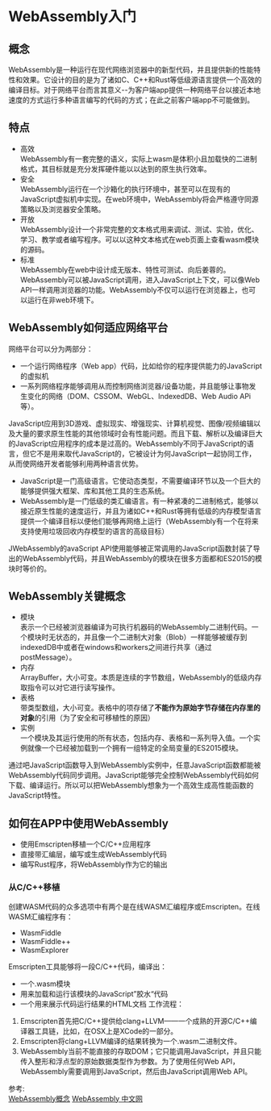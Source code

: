 # WebAssembly入门
## 概念
WebAssembly是一种运行在现代网络浏览器中的新型代码，并且提供新的性能特性和效果。它设计的目的是为了诸如C、C++和Rust等低级源语言提供一个高效的编译目标。对于网络平台而言其意义--为客户端app提供一种网络平台以接近本地速度的方式运行多种语言编写的代码的方式；在此之前客户端app不可能做到。
## 特点
- 高效  
WebAssembly有一套完整的语义，实际上wasm是体积小且加载快的二进制格式，其目标就是充分发挥硬件能以以达到的原生执行效率。
- 安全  
WebAssembly运行在一个沙箱化的执行环境中，甚至可以在现有的JavaScript虚拟机中实现。在web环境中，WebAssembly将会严格遵守同源策略以及浏览器安全策略。
- 开放  
WebAssembly设计一个非常完整的文本格式用来调试、测试、实验，优化、学习、教学或者编写程序。可以以这种文本格式在web页面上查看wasm模块的源码。
- 标准  
WebAssembly在web中设计成无版本、特性可测试、向后姜蓉的。WebAssembly可以被JavaScript调用，进入JavaScript上下文，可以像Web API一样调用浏览器的功能。WebAssembly不仅可以运行在浏览器上，也可以运行在非web环境下。
## WebAssembly如何适应网络平台
网络平台可以分为两部分：
- 一个运行网络程序（Web app）代码，比如给你的程序提供能力的JavaScript的虚拟机
- 一系列网络程序能够调用从而控制网络浏览器/设备功能，并且能够让事物发生变化的网络（DOM、CSSOM、WebGL、IndexedDB、Web Audio APi等）。

JavaScript应用到3D游戏、虚拟现实、增强现实、计算机视觉、图像/视频编辑以及大量的要求原生性能的其他领域时会有性能问题。而且下载、解析以及编译巨大的JavaScript应用程序的成本是过高的。WebAssembly不同于JavaScript的语言，但它不是用来取代JavaScript的，它被设计为何JavaScript一起协同工作，从而使网络开发者能够利用两种语言优势。
- JavaScript是一门高级语言。它使动态类型，不需要编译环节以及一个巨大的能够提供强大框架、库和其他工具的生态系统。
- WebAssembly是一门低级的类汇编语言。有一种紧凑的二进制格式，能够以接近原生性能的速度运行，并且为诸如C++和Rust等拥有低级的内存模型语言提供一个编译目标以便他们能够再网络上运行（WebAssembly有一个在将来支持使用垃圾回收内存模型的语言的高级目标）  

JWebAssembly的avaScript API使用能够被正常调用的JavaScript函数封装了导出的WebAssembly代码，并且WebAssembly的模块在很多方面都和ES2015的模块时等价的。

## WebAssembly关键概念
- 模块  
表示一个已经被浏览器编译为可执行机器码的WebAssembly二进制代码。一个模块时无状态的，并且像一个二进制大对象（Blob）一样能够被缓存到indexedDB中或者在windows和workers之间进行共享（通过postMessage）。
- 内存  
ArrayBuffer，大小可变。本质是连续的字节数组，WebAssembly的低级内存取指令可以对它进行读写操作。
- 表格    
带类型数组，大小可变。表格中的项存储了**不能作为原始字节存储在内存里的对象**的引用（为了安全和可移植性的原因）
- 实例  
一个模块及其运行使用的所有状态，包括内存、表格和一系列导入值。一个实例就像一个已经被加载到一个拥有一组特定的全局变量的ES2015模块。

通过吧JavaScript函数导入到WebAssembly实例中，任意JavaScript函数都能被WebAssembly代码同步调用。JavaScript能够完全控制WebAssembly代码如何下载、编译运行。所以可以把WebAssembly想象为一个高效生成高性能函数的JavaScript特性。
## 如何在APP中使用WebAssembly
- 使用Emscripten移植一个C/C++应用程序
- 直接带汇编层，编写或生成WebAssembly代码
- 编写Rust程序，将WebAssembly作为它的输出
### 从C/C++移植
创建WASM代码的众多选项中有两个是在线WASM汇编程序或Emscripten。在线WASM汇编程序有：
- WasmFiddle
- WasmFiddle++
- WasmExplorer

Emscripten工具能够将一段C/C++代码，编译出：
- 一个.wasm模块
- 用来加载和运行该模块的JavaScript”胶水“代码
- 一个用来展示代码运行结果的HTML文档
工作流程：
1. Emscripten首先把C/C++提供给clang+LLVM——一个成熟的开源C/C++编译器工具链，比如，在OSX上是XCode的一部分。
2. Emscripten将clang+LLVM编译的结果转换为一个.wasm二进制文件。
3. WebAssembly当前不能直接的存取DOM；它只能调用JavaScript，并且只能传入整形和浮点型的原始数据类型作为参数。为了使用任何Web API，WebAssembly需要调用到JavaScript，然后由JavaScript调用Web API。

参考:  
[WebAssembly概念](https://developer.mozilla.org/zh-CN/docs/WebAssembly/Concepts)
[WebAssembly 中文网](http://webassembly.org.cn/)
